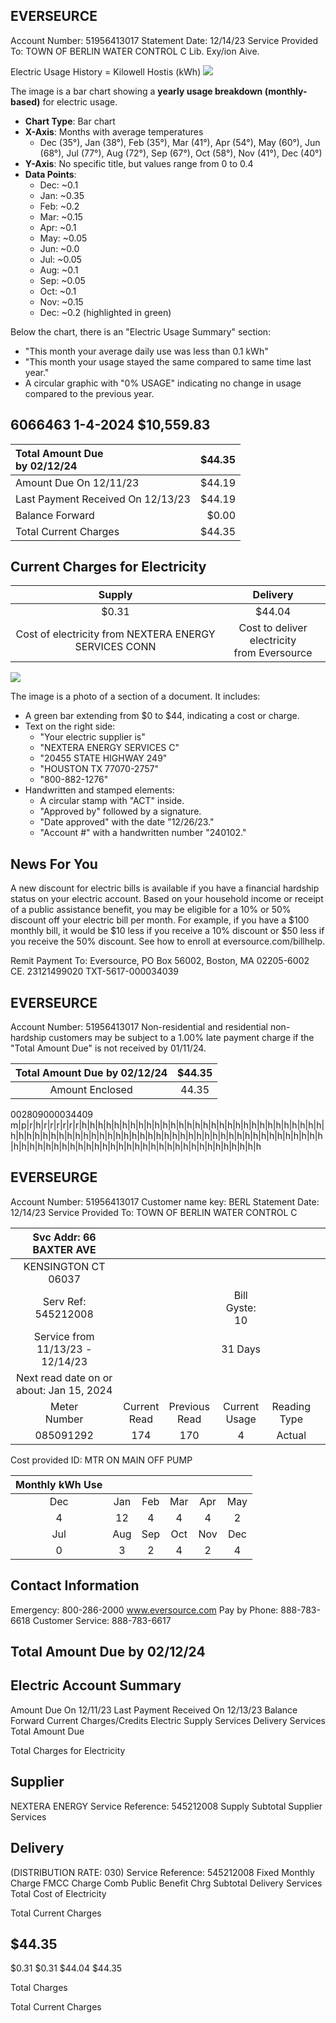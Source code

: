 ## EVERSEURCE

Account Number: 51956413017
Statement Date: 12/14/23
Service Provided To:
TOWN OF BERLIN WATER CONTROL C
Lib. Exy/ion Aive.

Electric Usage History = Kilowell Hostis (kWh)
![](images/img-0.jpeg)

The image is a bar chart showing a **yearly usage breakdown (monthly-based)** for electric usage. 

- **Chart Type**: Bar chart
- **X-Axis**: Months with average temperatures
  - Dec (35°), Jan (38°), Feb (35°), Mar (41°), Apr (54°), May (60°), Jun (68°), Jul (77°), Aug (72°), Sep (67°), Oct (58°), Nov (41°), Dec (40°)
- **Y-Axis**: No specific title, but values range from 0 to 0.4
- **Data Points**: 
  - Dec: ~0.1
  - Jan: ~0.35
  - Feb: ~0.2
  - Mar: ~0.15
  - Apr: ~0.1
  - May: ~0.05
  - Jun: ~0.0
  - Jul: ~0.05
  - Aug: ~0.1
  - Sep: ~0.05
  - Oct: ~0.1
  - Nov: ~0.15
  - Dec: ~0.2 (highlighted in green)

Below the chart, there is an "Electric Usage Summary" section:
- "This month your average daily use was less than 0.1 kWh"
- "This month your usage stayed the same compared to same time last year."
- A circular graphic with "0% USAGE" indicating no change in usage compared to the previous year.

## 6066463 1-4-2024 \$10,559.83

| Total Amount Due <br> by $02 / 12 / 24$ | $\$ 44.35$ |
| :-- | --: |
| Amount Due On 12/11/23 | $\$ 44.19$ |
| Last Payment Received On 12/13/23 | $\$ 44.19$ |
| Balance Forward | $\$ 0.00$ |
| Total Current Charges | $\$ 44.35$ |

## Current Charges for Electricity

| Supply | Delivery |
| :--: | :--: |
| \$0.31 | \$44.04 |
| Cost of electricity from NEXTERA ENERGY SERVICES CONN | Cost to deliver electricity <br> from Eversource |

![](images/img-1.jpeg)

The image is a photo of a section of a document. It includes:

- A green bar extending from $0 to $44, indicating a cost or charge.
- Text on the right side:
  - "Your electric supplier is"
  - "NEXTERA ENERGY SERVICES C"
  - "20455 STATE HIGHWAY 249"
  - "HOUSTON TX 77070-2757"
  - "800-882-1276"
- Handwritten and stamped elements:
  - A circular stamp with "ACT" inside.
  - "Approved by" followed by a signature.
  - "Date approved" with the date "12/26/23."
  - "Account #" with a handwritten number "240102."

## News For You

A new discount for electric bills is available if you have a financial hardship status on your electric account. Based on your household income or receipt of a public assistance benefit, you may be eligible for a $10 \%$ or $50 \%$ discount off your electric bill per month. For example, if you have a $\$ 100$ monthly bill, it would be $\$ 10$ less if you receive a $10 \%$ discount or $\$ 50$ less if you receive the $50 \%$ discount. See how to enroll at eversource.com/billhelp.

Remit Payment To: Eversource, PO Box 56002, Boston, MA 02205-6002
CE. 23121499020 TXT-5617-000034039

## EVERSEURCE

Account Number: 51956413017
Non-residential and residential non-hardship customers may be subject to a $1.00 \%$ late payment charge if the "Total Amount Due" is not received by $01 / 11 / 24$.

| Total Amount Due by $02 / 12 / 24$ | $\$ 44.35$ |
| :--: | :--: |
| Amount Enclosed | 44.35 |

002809000034409
m\|p|r|h|r|r|r|r|r|r|h|h|h|h|h|h|h|h|h|h|h|h|h|h|h|h|h|h|h|h|h|h|h|h|h|h|h|h|h|h|h|h|h|h|h|h|h|h|h|h|h|h|h|h|h|h|h|h|h|h|h|h|h|h|h|h|h|h|h|h|h|h|h|h|h|h|h|h|h|h|h|h|h|h|h|h|h|h|h|h|h|h|h|h|h|h|h|h|h|h|h|h|h|h|h|h|h|h|h|h

## EVERSEURGE

Account Number: 51956413017
Customer name key: BERL
Statement Date: 12/14/23
Service Provided To:
TOWN OF BERLIN WATER CONTROL C

| Svc Addr: 66 BAXTER AVE |  |  |  |  |  |
| :--: | :--: | :--: | :--: | :--: | :--: |
| KENSINGTON CT 06037 |  |  |  |  |  |
| Serv Ref: 545212008 |  |  | Bill Gyste: 10 |  |  |
| Service from 11/13/23 - 12/14/23 |  |  | 31 Days |  |  |
| Next read date on or about: Jan 15, 2024 |  |  |  |  |  |
| Meter <br> Number | Current <br> Read | Previous <br> Read | Current <br> Usage | Reading <br> Type |  |
| 085091292 | 174 | 170 | 4 | Actual |  |

Cost provided ID: MTR ON MAIN OFF PUMP

| Monthly kWh Use |  |  |  |  |  |
| :--: | :--: | :--: | :--: | :--: | :--: |
| Dec | Jan | Feb | Mar | Apr | May |
| 4 | 12 | 4 | 4 | 4 | 2 |
| Jul | Aug | Sep | Oct | Nov | Dec |
| 0 | 3 | 2 | 4 | 2 | 4 |

## Contact Information

Emergency: 800-286-2000
www.eversource.com
Pay by Phone: 888-783-6618
Customer Service: 888-783-6617

## Total Amount Due by $02 / 12 / 24$

## Electric Account Summary

Amount Due On 12/11/23
Last Payment Received On 12/13/23
Balance Forward
Current Charges/Credits
Electric Supply Services
Delivery Services
Total Amount Due

Total Charges for Electricity

## Supplier

NEXTERA ENERGY
Service Reference: 545212008
Supply
Subtotal Supplier Services

## Delivery

(DISTRIBUTION RATE: 030)
Service Reference: 545212008
Fixed Monthly Charge
FMCC Charge
Comb Public Benefit Chrg
Subtotal Delivery Services
Total Cost of Electricity

Total Current Charges

## $44.35

\$0.31
\$0.31
\$44.04
\$44.35

Total Charges

Total Current Charges
